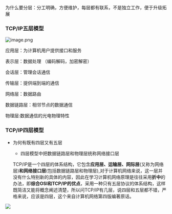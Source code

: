 为什么要分层：分工明确，方便维护，每层都有联系，不是独立工作，便于升级拓展



### TCP/IP五层模型

![image.png](https://cdn.nlark.com/yuque/0/2020/png/305942/1586877692032-4525e73b-0c5c-4295-ba5d-94d9f702ae93.png)

应用层：为计算机用户提供接口和服务

表示层：数据处理 （编码解码，加密解密）

会话层：管理会话通信

传输层：提供端到端的通信

网络层：数据路由

数据链路层：相邻节点的数据通信

物理层:数据通信的光电物理特性



### TCP/IP四层模型

* 为何有既有四层又有五层

  * 四层模型中把数据链路层和物理层统称网络接口层

  TCP/IP是一个四层的体系结构，它包含**应用层、运输层、网际层**(又称为网络层)**和网络接口层**(包括数据链路层和物理层),对于计算机网络来说，这一层并没有什么特别新的具体的内容，因此在学习计算机网络原理是往往采用**折中**的办法，即**综合OSI和TCP/IP的优点**，采用一种只有五层协议的体系结构，这样既简洁又能将概念阐述清楚，所以问TCP/IP有几层，说四层和五层都不错，严格来说，应该是四层，这个来自计算机网络第四版编著原话。

![](https://cdn.nlark.com/yuque/0/2020/png/305942/1586881535216-1c32b874-54e6-4b1e-9a61-981cde70256c.png)